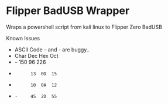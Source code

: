 # Flipper BadUSB Wrapper
Wraps a powershell script from kali linux to Flipper Zero BadUSB


Known Issues

- ASCII Code – and - are buggy..
-   Char	Dec	Hex	Oct
-   –	    150	96	226
-	        13  0D	15
-	        10  0A	12
-	  -     45  2D	55
